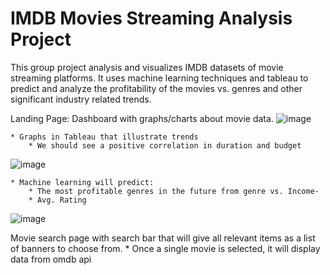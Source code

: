 # IMDB Movies Streaming Analysis Project
This group project analysis and visualizes IMDB datasets of movie streaming platforms.  It uses machine learning techniques and tableau to predict and analyze the profitability of the movies vs. genres and other significant industry related trends.  

Landing Page: Dashboard with graphs/charts about movie data.
![image](https://user-images.githubusercontent.com/66819157/111857991-98aefc80-88f2-11eb-9ce9-b88a65311073.png)

	* Graphs in Tableau that illustrate trends
		* We should see a positive correlation in duration and budget
![image](https://user-images.githubusercontent.com/66819157/111858012-c6944100-88f2-11eb-973b-b282629b223d.png)

	* Machine learning will predict:
		* The most profitable genres in the future from genre vs. Income-
		* Avg. Rating 
![image](https://user-images.githubusercontent.com/66819157/111858020-d4e25d00-88f2-11eb-8b64-6d2e0b062f7d.png)


Movie search page with search bar that will give all relevant items as a list of banners to choose from.
	* Once a single movie is selected, it will display data from omdb api
